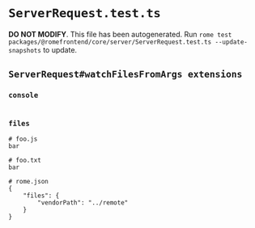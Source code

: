 # `ServerRequest.test.ts`

**DO NOT MODIFY**. This file has been autogenerated. Run `rome test packages/@romefrontend/core/server/ServerRequest.test.ts --update-snapshots` to update.

## `ServerRequest#watchFilesFromArgs extensions`

### `console`

```

```

### `files`

```
# foo.js
bar

# foo.txt
bar

# rome.json
{
	"files": {
		"vendorPath": "../remote"
	}
}

```
